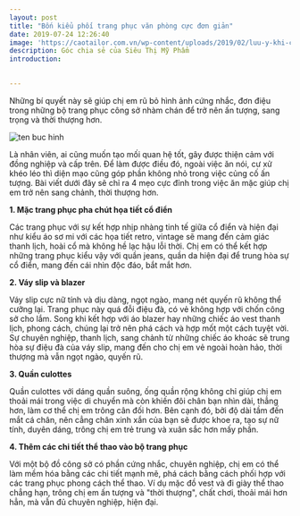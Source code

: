 ```yaml
---
layout: post
title: "Bốn kiểu phối trang phục văn phòng cực đơn giản"
date: 2019-07-24 12:26:40
image: 'https://caotailor.com.vn/wp-content/uploads/2019/02/luu-y-khi-chon-ao-so-mi-cong-so-cao-tailor-6.jpg'
description: Góc chia sẻ của Siêu Thị Mỹ Phẩm
introduction:

 
---
```



Những bí quyết này sẽ giúp chị em rũ bỏ hình ảnh cứng nhắc, đơn điệu trong những bộ trang phục công sở nhàm chán để trở nên ấn tượng, sang trọng và thời thượng hơn.

![ten buc hinh](https://image.phunutieudung.com.vn/wp-content/uploads/2019/05/22000805/4-kieu-phoi-trang-phuc-van-phong-cuc-don-gian-co-the-giup-chi-em-ghi-diem-tuyet-doi-trong-mat-nhung-nguoi-xung-quanh1.png "ten buc hinh")

 
Là nhân viên, ai cũng muốn tạo mối quan hệ tốt, gây được thiện cảm với đồng nghiệp và cấp trên. Để làm được điều đó, ngoài việc ăn nói, cư xử khéo léo thì diện mạo cũng góp phần không nhỏ trong việc củng cố ấn tượng. Bài viết dưới đây sẽ chỉ ra 4 mẹo cực đỉnh trong việc ăn mặc giúp chị em trở nên sang chảnh, thời thượng hơn.

**1. Mặc trang phục pha chút họa tiết cổ điển**


Các trang phục với sự kết hợp nhịp nhàng tinh tế giữa cổ điển và hiện đại như kiểu áo sơ mi với các họa tiết retro, vintage sẽ mang đến cảm giác thanh lịch, hoài cổ mà không hề lạc hậu lỗi thời. Chị em có thể kết hợp những trang phục kiểu vậy với quần jeans, quần da hiện đại để trung hòa sự cổ điển, mang đến cái nhìn độc đáo, bắt mắt hơn.

**2. Váy slip và blazer**


Váy slip cực nữ tính và dịu dàng, ngọt ngào, mang nét quyến rũ không thể cưỡng lại. Trang phục này quá đỗi điệu đà, có vẻ không hợp với chốn công sở cho lắm. Song khi kết hợp với áo blazer hay những chiếc áo vest thanh lịch, phong cách, chúng lại trở nên phá cách và hợp mốt một cách tuyệt vời. Sự chuyên nghiệp, thanh lịch, sang chảnh từ những chiếc áo khoác sẽ trung hòa sự điệu đà của váy slip, mang đến cho chị em vẻ ngoài hoàn hảo, thời thượng mà vẫn ngọt ngào, quyến rũ.

**3. Quần culottes**


Quần culottes với dáng quần suông, ống quần rộng không chỉ giúp chị em thoải mái trong việc di chuyển mà còn khiến đôi chân bạn nhìn dài, thẳng hơn, làm cơ thể chị em trông cân đối hơn. Bên cạnh đó, bởi độ dài tầm đến mắt cá chân, nên cẳng chân xinh xắn của bạn sẽ được khoe ra, tạo sự nữ tính, duyên dáng, trông chị em trẻ trung và xuân sắc hơn mấy phần.

**4. Thêm các chi tiết thể thao vào bộ trang phục**

Với một bộ đồ công sở có phần cứng nhắc, chuyên nghiệp, chị em có thể làm mềm hóa bằng các chi tiết mạnh mẽ, phá cách bằng cách phối hợp với các trang phục phong cách thể thao. Ví dụ mặc đồ vest và đi giày thể thao chẳng hạn, trông chị em ấn tượng và "thời thượng", chất chơi, thoải mái hơn hẳn, mà vẫn đủ chuyên nghiệp, hiện đại.